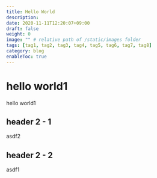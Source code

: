 ```yaml
---
title: Hello World
description: 
date: 2020-11-11T12:20:07+09:00
draft: false
weight: 0
image: "" # relative path of /static/images folder
tags: [tag1, tag2, tag3, tag4, tag5, tag6, tag7, tag8]
category: blog
enableToc: true
---
```


# hello world1

hello world1

## header 2 - 1

asdf2

## header 2 - 2

asdf1